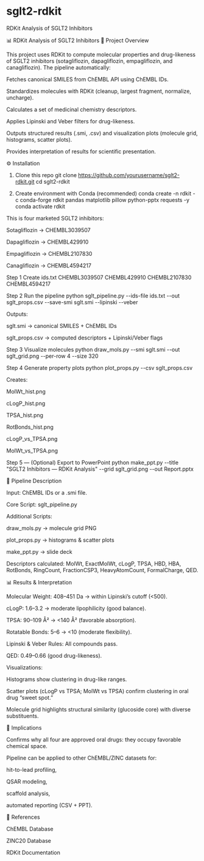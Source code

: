 # sglt2-rdkit
RDKit Analysis of SGLT2 Inhibitors

📊 RDKit Analysis of SGLT2 Inhibitors
🔎 Project Overview

This project uses RDKit to compute molecular properties and drug-likeness of SGLT2 inhibitors (sotagliflozin, dapagliflozin, empagliflozin, and canagliflozin).
The pipeline automatically:

Fetches canonical SMILES from ChEMBL API using ChEMBL IDs.

Standardizes molecules with RDKit (cleanup, largest fragment, normalize, uncharge).

Calculates a set of medicinal chemistry descriptors.

Applies Lipinski and Veber filters for drug-likeness.

Outputs structured results (.smi, .csv) and visualization plots (molecule grid, histograms, scatter plots).

Provides interpretation of results for scientific presentation.

⚙️ Installation
1. Clone this repo
git clone https://github.com/yourusername/sglt2-rdkit.git
cd sglt2-rdkit

2. Create environment with Conda (recommended)
conda create -n rdkit -c conda-forge rdkit pandas matplotlib pillow python-pptx requests -y
conda activate rdkit

This is four marketed SGLT2 inhibitors:

Sotagliflozin → CHEMBL3039507

Dapagliflozin → CHEMBL429910

Empagliflozin → CHEMBL2107830

Canagliflozin → CHEMBL4594217

Step 1  Create ids.txt
CHEMBL3039507
CHEMBL429910
CHEMBL2107830
CHEMBL4594217

Step 2  Run the pipeline
python sglt_pipeline.py --ids-file ids.txt --out sglt_props.csv --save-smi sglt.smi --lipinski --veber


Outputs:

sglt.smi → canonical SMILES + ChEMBL IDs

sglt_props.csv → computed descriptors + Lipinski/Veber flags

Step 3 Visualize molecules
python draw_mols.py --smi sglt.smi --out sglt_grid.png --per-row 4 --size 320

Step 4  Generate property plots
python plot_props.py --csv sglt_props.csv


Creates:

MolWt_hist.png

cLogP_hist.png

TPSA_hist.png

RotBonds_hist.png

cLogP_vs_TPSA.png

MolWt_vs_TPSA.png

Step 5 — (Optional) Export to PowerPoint
python make_ppt.py --title "SGLT2 Inhibitors — RDKit Analysis" --grid sglt_grid.png --out Report.pptx

📂 Pipeline Description

Input: ChEMBL IDs or a .smi file.

Core Script: sglt_pipeline.py

Additional Scripts:

draw_mols.py → molecule grid PNG

plot_props.py → histograms & scatter plots

make_ppt.py → slide deck

Descriptors calculated: MolWt, ExactMolWt, cLogP, TPSA, HBD, HBA, RotBonds, RingCount, FractionCSP3, HeavyAtomCount, FormalCharge, QED.

📊 Results & Interpretation

Molecular Weight: 408–451 Da → within Lipinski’s cutoff (<500).

cLogP: 1.6–3.2 → moderate lipophilicity (good balance).

TPSA: 90–109 Å² → <140 Å² (favorable absorption).

Rotatable Bonds: 5–6 → <10 (moderate flexibility).

Lipinski & Veber Rules: All compounds pass.

QED: 0.49–0.66 (good drug-likeness).

Visualizations:

Histograms show clustering in drug-like ranges.

Scatter plots (cLogP vs TPSA; MolWt vs TPSA) confirm clustering in oral drug “sweet spot.”

Molecule grid highlights structural similarity (glucoside core) with diverse substituents.

🚀 Implications

Confirms why all four are approved oral drugs: they occupy favorable chemical space.

Pipeline can be applied to other ChEMBL/ZINC datasets for:

hit-to-lead profiling,

QSAR modeling,

scaffold analysis,

automated reporting (CSV + PPT).

📌 References

ChEMBL Database

ZINC20 Database

RDKit Documentation

